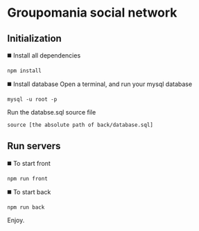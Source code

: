 # Groupomania social network

## Initialization
◼️ Install all dependencies
```
npm install
```
◼️ Install database 
Open a terminal, and run your mysql database
```
mysql -u root -p
```
Run the databse.sql source file
```
source [the absolute path of back/database.sql]
```

## Run servers 
◼️ To start front  
```
npm run front
```
◼️ To start back   
```
npm run back
```

Enjoy.

